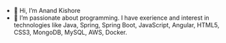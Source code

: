- 👋 Hi, I’m Anand Kishore
- 👀 I’m passionate about programming. I have exerience and interest in technologies like Java, Spring, Spring Boot, JavaScript, Angular, HTML5, CSS3, MongoDB, MySQL, AWS, Docker.



<!---
AnandKishore2206/AnandKishore2206 is a ✨ special ✨ repository because its `README.md` (this file) appears on your GitHub profile.
You can click the Preview link to take a look at your changes.
--->
